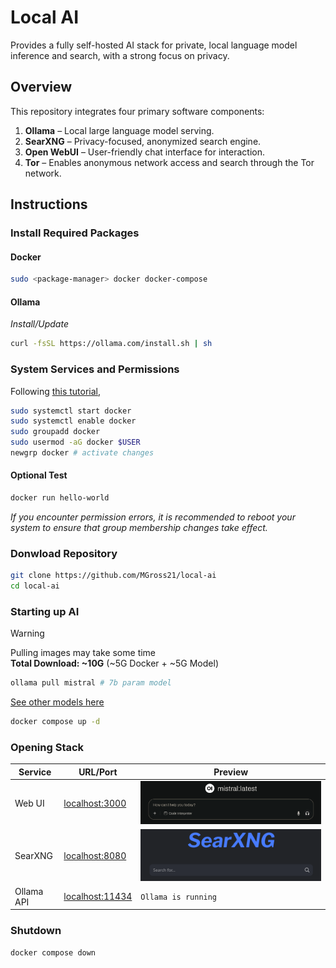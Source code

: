 # Local AI

Provides a fully self-hosted AI stack for private, local language model inference and search, with a strong focus on privacy.

## Overview

This repository integrates four primary software components:

1. **Ollama** – Local large language model serving.
2. **SearXNG** – Privacy-focused, anonymized search engine.
3. **Open WebUI** – User-friendly chat interface for interaction.
4. **Tor** – Enables anonymous network access and search through the Tor network.

## Instructions

### Install Required Packages

#### Docker

```bash
sudo <package-manager> docker docker-compose
```

#### Ollama

*Install/Update*

```bash
curl -fsSL https://ollama.com/install.sh | sh
```

### System Services and Permissions

Following [this tutorial](https://docs.docker.com/engine/install/linux-postinstall/),

```bash
sudo systemctl start docker
sudo systemctl enable docker
sudo groupadd docker
sudo usermod -aG docker $USER
newgrp docker # activate changes
```

#### Optional Test

```bash
docker run hello-world
```

*If you encounter permission errors, it is recommended to reboot your system to ensure that group membership changes take effect.*

### Donwload Repository

```bash
git clone https://github.com/MGross21/local-ai
cd local-ai
```

### Starting up AI

>[!Warning]
> Pulling images may take some time <br>
> **Total Download: ~10G** (~5G Docker + ~5G Model)

```bash
ollama pull mistral # 7b param model
```

[See other models here](https://ollama.com/library?sort=popular)

```bash
docker compose up -d
```

### Opening Stack

| Service         | URL/Port                | Preview                      |
|-----------------|------------------------|----------------------------------|
| Web UI          | [localhost:3000](http://localhost:3000/) | ![Open WebUI](assets/open_webui_minimal.png) |
| SearXNG         | [localhost:8080](http://localhost:8080/) | ![SearXNG](assets/searxng.png)       |
| Ollama API      | [localhost:11434](http://localhost:11434/) |           `Ollama is running`                       |

### Shutdown

```bash
docker compose down
```
